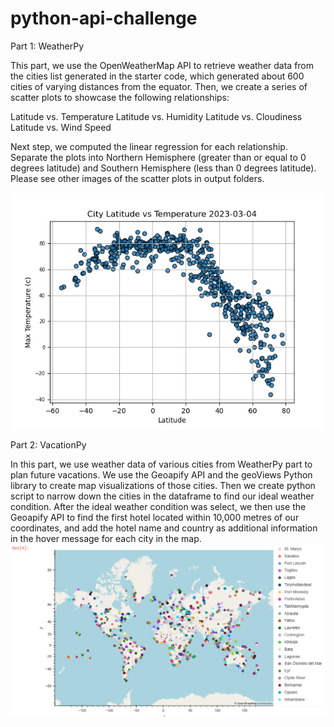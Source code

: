 # python-api-challenge

Part 1: WeatherPy

This part, we use the OpenWeatherMap API to retrieve weather data from the cities list generated in the starter code, which generated about 600 cities of varying distances from the equator. Then, we create a series of scatter plots to showcase the following relationships:

Latitude vs. Temperature
Latitude vs. Humidity
Latitude vs. Cloudiness
Latitude vs. Wind Speed

Next step, we computed the linear regression for each relationship. Separate the plots into Northern Hemisphere (greater than or equal to 0 degrees latitude) and Southern Hemisphere (less than 0 degrees latitude). Please see other images of the scatter plots in output folders.

![alt text](https://github.com/TaiShan16/python-api-challenge/blob/main/output_data/Fig1.png)

Part 2: VacationPy

In this part, we use weather data of various cities from WeatherPy part to plan future vacations. We use the Geoapify API and the geoViews Python library to create map visualizations of those cities. Then we create python script to narrow down the cities in the dataframe to find our ideal weather condition. After the ideal weather condition was select, we then use the Geoapify API to find  the first hotel located within 10,000 metres of our coordinates, and add the hotel name and country as additional information in the hover message for each city in the map.
![alt text](https://github.com/TaiShan16/python-api-challenge/blob/main/output_data/City%20Weather.PNG)

